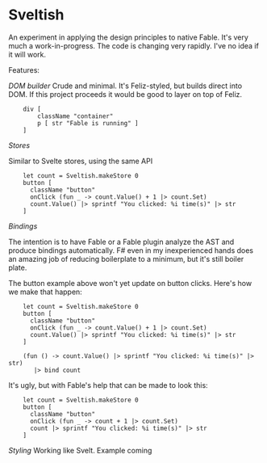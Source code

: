 # Sveltish

An experiment in applying the design principles to native Fable. It's very much a work-in-progress. The code is changing very rapidly. I've no idea if it will work.

Features:

*DOM builder*
Crude and minimal. It's Feliz-styled, but builds direct into DOM. If this project proceeds it would be good to layer on top of Feliz.

```
    div [
        className "container"
        p [ str "Fable is running" ]
    ]
```

*Stores*

Similar to Svelte stores, using the same API

```
    let count = Sveltish.makeStore 0
    button [
      className "button"
      onClick (fun _ -> count.Value() + 1 |> count.Set)
      count.Value() |> sprintf "You clicked: %i time(s)" |> str
    ]
```

*Bindings*

The intention is to have Fable or a Fable plugin analyze the AST and produce bindings automatically. F# even in my inexperienced hands does an amazing job of reducing boilerplate to a minimum, but it's still boiler plate.

The button example above won't yet update on button clicks. Here's how we make that happen:

```
    let count = Sveltish.makeStore 0
    button [
      className "button"
      onClick (fun _ -> count.Value() + 1 |> count.Set)
      count.Value() |> sprintf "You clicked: %i time(s)" |> str
    ]

    (fun () -> count.Value() |> sprintf "You clicked: %i time(s)" |> str)
       |> bind count
```

It's ugly, but with Fable's help that can be made to look this:

```
    let count = Sveltish.makeStore 0
    button [
      className "button"
      onClick (fun _ -> count + 1 |> count.Set)
      count |> sprintf "You clicked: %i time(s)" |> str
    ]
```

*Styling*
Working like Svelt. Example coming



